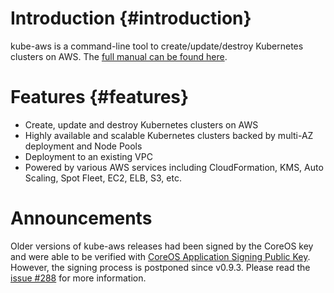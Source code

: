# Introduction {#introduction}

kube-aws is a command-line tool to create/update/destroy Kubernetes clusters on AWS. The [full manual can be found here](https://kube-aws.gitbooks.io/manual/).

# Features {#features}

* Create, update and destroy Kubernetes clusters on AWS
* Highly available and scalable Kubernetes clusters backed by multi-AZ deployment and Node Pools
* Deployment to an existing VPC
* Powered by various AWS services including CloudFormation, KMS, Auto Scaling, Spot Fleet, EC2, ELB, S3, etc.

# Announcements

Older versions of kube-aws releases had been signed by the CoreOS key and were able to be verified with [CoreOS Application Signing Public Key](https://coreos.com/security/app-signing-key/). However, the signing process is postponed since v0.9.3. Please read the [issue \#288](https://github.com/kubernetes-incubator/kube-aws/issues/288) for more information.

